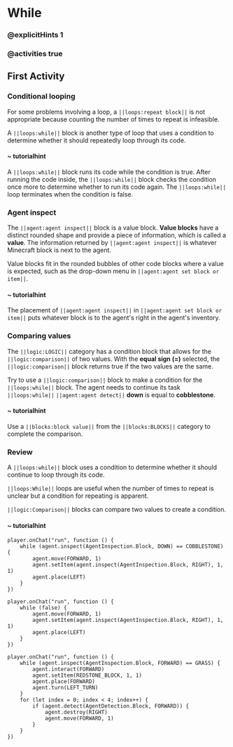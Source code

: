 # While

### @explicitHints 1

### @activities true

## First Activity

### Conditional looping

For some problems involving a loop, a ``||loops:repeat block||`` is not appropriate because counting the number of times to repeat is infeasible.

A ``||loops:while||`` block is another type of loop that uses a condition to determine whether it should repeatedly loop through its code.

#### ~ tutorialhint

A ``||loops:while||`` block runs its code while the condition is true.  After running the code inside, the ``||loops:while||`` block checks the condition once more to determine whether to run its code again.  The ``||loops:while||`` loop terminates when the condition is false.

### Agent inspect

The ``||agent:agent inspect||`` block is a value block.  **Value blocks** have a distinct rounded shape and provide a piece of information, which is called a **value**.  The information returned by ``||agent:agent inspect||`` is whatever Minecraft block is next to the agent.

Value blocks fit in the rounded bubbles of other code blocks where a value is expected, such as the drop-down menu in ``||agent:agent set block or item||``.

#### ~ tutorialhint

The placement of ``||agent:agent inspect||`` in ``||agent:agent set block or item||`` puts whatever block is to the agent's right in the agent's inventory.

### Comparing values

The ``||logic:LOGIC||`` category has a condition block that allows for the ``||logic:comparison||`` of two values.  With the **equal sign (=)** selected, the ``||logic:comparison||`` block returns true if the two values are the same.

Try to use a ``||logic:comparison||`` block to make a condition for the ``||loops:while||`` block.  The agent needs to continue its task ``||loops:while||`` ``||agent:agent detect||`` **down** is equal to **cobblestone**.

#### ~ tutorialhint

Use a ``||blocks:block value||`` from the ``||blocks:BLOCKS||`` category to complete the comparison.

### Review

A ``||loops:while||`` block uses a condition to determine whether it should continue to loop through its code.

``||loops:While||`` loops are useful when the number of times to repeat is unclear but a condition for repeating is apparent.

``||logic:Comparison||`` blocks can compare two values to create a condition.

#### ~ tutorialhint

```blocks
player.onChat("run", function () {
    while (agent.inspect(AgentInspection.Block, DOWN) == COBBLESTONE) {
        agent.move(FORWARD, 1)
        agent.setItem(agent.inspect(AgentInspection.Block, RIGHT), 1, 1)
        agent.place(LEFT)
    }
})
```

```template
player.onChat("run", function () {
    while (false) {
        agent.move(FORWARD, 1)
        agent.setItem(agent.inspect(AgentInspection.Block, RIGHT), 1, 1)
        agent.place(LEFT)
    }
})
```

```ghost
player.onChat("run", function () {
    while (agent.inspect(AgentInspection.Block, FORWARD) == GRASS) {
        agent.interact(FORWARD)
        agent.setItem(REDSTONE_BLOCK, 1, 1)
        agent.place(FORWARD)
        agent.turn(LEFT_TURN)
    }
    for (let index = 0; index < 4; index++) {
        if (agent.detect(AgentDetection.Block, FORWARD)) {
            agent.destroy(RIGHT)
            agent.move(FORWARD, 1)
        }
    }
})
```
